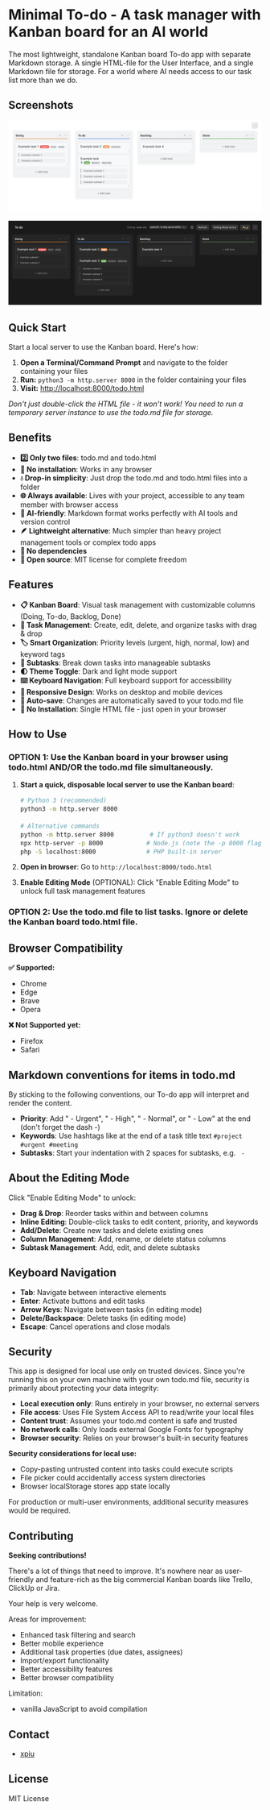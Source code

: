 # Minimal To-do - A task manager with Kanban board for an AI world

The most lightweight, standalone Kanban board To-do app with separate Markdown storage. A single HTML-file for the User Interface, and a single Markdown file for storage. For a world where AI needs access to our task list more than we do.

## Screenshots

![Kanban board UI - Light Mode](screenshot1.png)

![Kanban board UI - Dark Mode](screenshot2.png)

## Quick Start

Start a local server to use the Kanban board. Here's how:

1. **Open a Terminal/Command Prompt** and navigate to the folder containing your files
2. **Run:** `python3 -m http.server 8000` in the folder containing your files
3. **Visit:** [http://localhost:8000/todo.html](http://localhost:8000/todo.html)

*Don't just double-click the HTML file - it won't work! You need to run a temporary server instance to use the todo.md file for storage.*

## Benefits

- **2️⃣ Only two files**: todo.md and todo.html
- **🍳 No installation**: Works in any browser
- **💧 Drop-in simplicity**: Just drop the todo.md and todo.html files into a folder
- **🌐 Always available**: Lives with your project, accessible to any team member with browser access
- **🤖 AI-friendly**: Markdown format works perfectly with AI tools and version control
- **🪶 Lightweight alternative**: Much simpler than heavy project management tools or complex todo apps
- **🔧 No dependencies**
- **📜 Open source**: MIT license for complete freedom

## Features

- **📋 Kanban Board**: Visual task management with customizable columns (Doing, To-do, Backlog, Done)
- **🎯 Task Management**: Create, edit, delete, and organize tasks with drag & drop
- **🏷️ Smart Organization**: Priority levels (urgent, high, normal, low) and keyword tags
- **📝 Subtasks**: Break down tasks into manageable subtasks
- **🌓 Theme Toggle**: Dark and light mode support
- **⌨️ Keyboard Navigation**: Full keyboard support for accessibility
- **📱 Responsive Design**: Works on desktop and mobile devices
- **💾 Auto-save**: Changes are automatically saved to your todo.md file
- **🔧 No Installation**: Single HTML file - just open in your browser

## How to Use

### **OPTION 1**: Use the Kanban board in your browser using todo.html AND/OR the todo.md file simultaneously.

1. **Start a quick, disposable local server to use the Kanban board**:
   ```bash
   # Python 3 (recommended)
   python3 -m http.server 8000
   
   # Alternative commands
   python -m http.server 8000          # If python3 doesn't work
   npx http-server -p 8000            # Node.js (note the -p 8000 flag)
   php -S localhost:8000              # PHP built-in server
   ```

2. **Open in browser**: Go to `http://localhost:8000/todo.html`

3. **Enable Editing Mode** (OPTIONAL): Click "Enable Editing Mode" to unlock full task management features

### **OPTION 2**: Use the todo.md file to list tasks. Ignore or delete the Kanban board todo.html file.

## Browser Compatibility

**✅ Supported:**
- Chrome
- Edge  
- Brave
- Opera

**❌ Not Supported yet:**
- Firefox
- Safari

## Markdown conventions for items in todo.md

By sticking to the following conventions, our To-do app will interpret and render the content. 

- **Priority**: Add " - Urgent", " - High", " - Normal", or " - Low" at the end (don't forget the dash -)
- **Keywords**: Use hashtags like at the end of a task title text `#project #urgent #meeting`
- **Subtasks**: Start your indentation with 2 spaces for subtasks, e.g. `  - `

## About the Editing Mode

Click "Enable Editing Mode" to unlock:
- **Drag & Drop**: Reorder tasks within and between columns
- **Inline Editing**: Double-click tasks to edit content, priority, and keywords
- **Add/Delete**: Create new tasks and delete existing ones
- **Column Management**: Add, rename, or delete status columns
- **Subtask Management**: Add, edit, and delete subtasks

## Keyboard Navigation

- **Tab**: Navigate between interactive elements
- **Enter**: Activate buttons and edit tasks
- **Arrow Keys**: Navigate between tasks (in editing mode)
- **Delete/Backspace**: Delete tasks (in editing mode)
- **Escape**: Cancel operations and close modals

## Security

This app is designed for local use only on trusted devices. Since you're running this on your own machine with your own todo.md file, security is primarily about protecting your data integrity:

- **Local execution only**: Runs entirely in your browser, no external servers
- **File access**: Uses File System Access API to read/write your local files
- **Content trust**: Assumes your todo.md content is safe and trusted
- **No network calls**: Only loads external Google Fonts for typography
- **Browser security**: Relies on your browser's built-in security features

**Security considerations for local use:**
- Copy-pasting untrusted content into tasks could execute scripts
- File picker could accidentally access system directories
- Browser localStorage stores app state locally

For production or multi-user environments, additional security measures would be required.

## Contributing

**Seeking contributions!**

There's a lot of things that need to improve. It's nowhere near as user-friendly and feature-rich as the big commercial Kanban boards like Trello, ClickUp or Jira.

Your help is very welcome.

Areas for improvement:
- Enhanced task filtering and search
- Better mobile experience
- Additional task properties (due dates, assignees)
- Import/export functionality
- Better accessibility features
- Better browser compatibility

Limitation:
- vanilla JavaScript to avoid compilation

## Contact

* [xpiu](https://github.com/xpiu)

## License

MIT License 